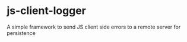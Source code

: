js-client-logger
================

A simple framework to send JS client side errors to a remote server for persistence
